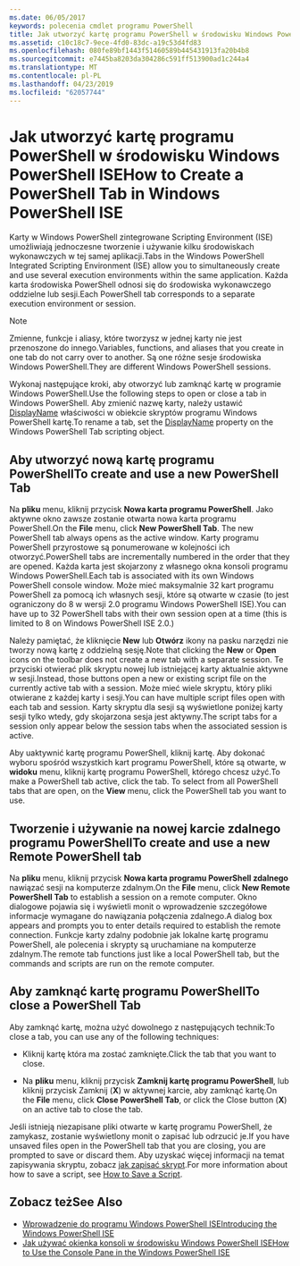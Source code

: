 ```yaml
---
ms.date: 06/05/2017
keywords: polecenia cmdlet programu PowerShell
title: Jak utworzyć kartę programu PowerShell w środowisku Windows PowerShell ISE
ms.assetid: c10c18c7-9ece-4fd0-83dc-a19c53d4fd83
ms.openlocfilehash: 080fe89bf1443f51460589b445431913fa20b4b8
ms.sourcegitcommit: e7445ba8203da304286c591ff513900ad1c244a4
ms.translationtype: MT
ms.contentlocale: pl-PL
ms.lasthandoff: 04/23/2019
ms.locfileid: "62057744"
---
```

# <a name="how-to-create-a-powershell-tab-in-windows-powershell-ise"></a><span data-ttu-id="0b93a-103">Jak utworzyć kartę programu PowerShell w środowisku Windows PowerShell ISE</span><span class="sxs-lookup"><span data-stu-id="0b93a-103">How to Create a PowerShell Tab in Windows PowerShell ISE</span></span>

<span data-ttu-id="0b93a-104">Karty w Windows PowerShell zintegrowane Scripting Environment (ISE) umożliwiają jednoczesne tworzenie i używanie kilku środowiskach wykonawczych w tej samej aplikacji.</span><span class="sxs-lookup"><span data-stu-id="0b93a-104">Tabs in the Windows PowerShell Integrated Scripting Environment (ISE) allow you to simultaneously create and use several execution environments within the same application.</span></span>
<span data-ttu-id="0b93a-105">Każda karta środowiska PowerShell odnosi się do środowiska wykonawczego oddzielne lub sesji.</span><span class="sxs-lookup"><span data-stu-id="0b93a-105">Each PowerShell tab corresponds to a separate execution environment or session.</span></span>

> [!NOTE]
> <span data-ttu-id="0b93a-106">Zmienne, funkcje i aliasy, które tworzysz w jednej karty nie jest przenoszone do innego.</span><span class="sxs-lookup"><span data-stu-id="0b93a-106">Variables, functions, and aliases that you create in one tab do not carry over to another.</span></span> <span data-ttu-id="0b93a-107">Są one różne sesje środowiska Windows PowerShell.</span><span class="sxs-lookup"><span data-stu-id="0b93a-107">They are different Windows PowerShell sessions.</span></span>

<span data-ttu-id="0b93a-108">Wykonaj następujące kroki, aby otworzyć lub zamknąć kartę w programie Windows PowerShell.</span><span class="sxs-lookup"><span data-stu-id="0b93a-108">Use the following steps to open or close a tab in Windows PowerShell.</span></span>
<span data-ttu-id="0b93a-109">Aby zmienić nazwę karty, należy ustawić [DisplayName](object-model/The-PowerShellTab-Object.md#displayname) właściwości w obiekcie skryptów programu Windows PowerShell kartę.</span><span class="sxs-lookup"><span data-stu-id="0b93a-109">To rename a tab, set the [DisplayName](object-model/The-PowerShellTab-Object.md#displayname) property on the Windows PowerShell Tab scripting object.</span></span>

## <a name="to-create-and-use-a-new-powershell-tab"></a><span data-ttu-id="0b93a-110">Aby utworzyć nową kartę programu PowerShell</span><span class="sxs-lookup"><span data-stu-id="0b93a-110">To create and use a new PowerShell Tab</span></span>

<span data-ttu-id="0b93a-111">Na **pliku** menu, kliknij przycisk **Nowa karta programu PowerShell**. Jako aktywne okno zawsze zostanie otwarta nowa karta programu PowerShell.</span><span class="sxs-lookup"><span data-stu-id="0b93a-111">On the **File** menu, click **New PowerShell Tab**. The new PowerShell tab always opens as the active window.</span></span>
<span data-ttu-id="0b93a-112">Karty programu PowerShell przyrostowe są ponumerowane w kolejności ich otworzyć.</span><span class="sxs-lookup"><span data-stu-id="0b93a-112">PowerShell tabs are incrementally numbered in the order that they are opened.</span></span>
<span data-ttu-id="0b93a-113">Każda karta jest skojarzony z własnego okna konsoli programu Windows PowerShell.</span><span class="sxs-lookup"><span data-stu-id="0b93a-113">Each tab is associated with its own Windows PowerShell console window.</span></span>
<span data-ttu-id="0b93a-114">Może mieć maksymalnie 32 kart programu PowerShell za pomocą ich własnych sesji, które są otwarte w czasie (to jest ograniczony do 8 w wersji 2.0 programu Windows PowerShell ISE).</span><span class="sxs-lookup"><span data-stu-id="0b93a-114">You can have up to 32 PowerShell tabs with their own session open at a time (this is limited to 8 on Windows PowerShell ISE 2.0.)</span></span>

<span data-ttu-id="0b93a-115">Należy pamiętać, że kliknięcie **New** lub **Otwórz** ikony na pasku narzędzi nie tworzy nową kartę z oddzielną sesję.</span><span class="sxs-lookup"><span data-stu-id="0b93a-115">Note that clicking the **New** or **Open** icons on the toolbar does not create a new tab with a separate session.</span></span>
<span data-ttu-id="0b93a-116">Te przyciski otwierać plik skryptu nowej lub istniejącej karty aktualnie aktywne w sesji.</span><span class="sxs-lookup"><span data-stu-id="0b93a-116">Instead, those buttons open a new or existing script file on the currently active tab with a session.</span></span>
<span data-ttu-id="0b93a-117">Może mieć wiele skryptu, który pliki otwierane z każdej karty i sesji.</span><span class="sxs-lookup"><span data-stu-id="0b93a-117">You can have multiple script files open with each tab and session.</span></span>
<span data-ttu-id="0b93a-118">Karty skryptu dla sesji są wyświetlone poniżej karty sesji tylko wtedy, gdy skojarzona sesja jest aktywny.</span><span class="sxs-lookup"><span data-stu-id="0b93a-118">The script tabs for a session only appear below the session tabs when the associated session is active.</span></span>

<span data-ttu-id="0b93a-119">Aby uaktywnić kartę programu PowerShell, kliknij kartę. Aby dokonać wyboru spośród wszystkich kart programu PowerShell, które są otwarte, w **widoku** menu, kliknij kartę programu PowerShell, którego chcesz użyć.</span><span class="sxs-lookup"><span data-stu-id="0b93a-119">To make a PowerShell tab active, click the tab. To select from all PowerShell tabs that are open, on the **View** menu, click the PowerShell tab you want to use.</span></span>

## <a name="to-create-and-use-a-new-remote-powershell-tab"></a><span data-ttu-id="0b93a-120">Tworzenie i używanie na nowej karcie zdalnego programu PowerShell</span><span class="sxs-lookup"><span data-stu-id="0b93a-120">To create and use a new Remote PowerShell tab</span></span>

<span data-ttu-id="0b93a-121">Na **pliku** menu, kliknij przycisk **Nowa karta programu PowerShell zdalnego** nawiązać sesji na komputerze zdalnym.</span><span class="sxs-lookup"><span data-stu-id="0b93a-121">On the **File** menu, click **New Remote PowerShell Tab** to establish a session on a remote computer.</span></span>
<span data-ttu-id="0b93a-122">Okno dialogowe pojawia się i wyświetli monit o wprowadzenie szczegółowe informacje wymagane do nawiązania połączenia zdalnego.</span><span class="sxs-lookup"><span data-stu-id="0b93a-122">A dialog box appears and prompts you to enter details required to establish the remote connection.</span></span>
<span data-ttu-id="0b93a-123">Funkcje karty zdalny podobnie jak lokalne kartę programu PowerShell, ale polecenia i skrypty są uruchamiane na komputerze zdalnym.</span><span class="sxs-lookup"><span data-stu-id="0b93a-123">The remote tab functions just like a local PowerShell tab, but the commands and scripts are run on the remote computer.</span></span>

## <a name="to-close-a-powershell-tab"></a><span data-ttu-id="0b93a-124">Aby zamknąć kartę programu PowerShell</span><span class="sxs-lookup"><span data-stu-id="0b93a-124">To close a PowerShell Tab</span></span>

<span data-ttu-id="0b93a-125">Aby zamknąć kartę, można użyć dowolnego z następujących technik:</span><span class="sxs-lookup"><span data-stu-id="0b93a-125">To close a tab, you can use any of the following techniques:</span></span>

- <span data-ttu-id="0b93a-126">Kliknij kartę która ma zostać zamknięte.</span><span class="sxs-lookup"><span data-stu-id="0b93a-126">Click the tab that you want to close.</span></span>

- <span data-ttu-id="0b93a-127">Na **pliku** menu, kliknij przycisk **Zamknij kartę programu PowerShell**, lub kliknij przycisk Zamknij (**X**) w aktywnej karcie, aby zamknąć kartę.</span><span class="sxs-lookup"><span data-stu-id="0b93a-127">On the **File** menu, click **Close PowerShell Tab**, or click  the Close button  (**X**) on an active tab to close the tab.</span></span>

<span data-ttu-id="0b93a-128">Jeśli istnieją niezapisane pliki otwarte w kartę programu PowerShell, że zamykasz, zostanie wyświetlony monit o zapisać lub odrzucić je.</span><span class="sxs-lookup"><span data-stu-id="0b93a-128">If you have unsaved files open in the PowerShell tab that you are closing, you are prompted to save or discard them.</span></span>
<span data-ttu-id="0b93a-129">Aby uzyskać więcej informacji na temat zapisywania skryptu, zobacz [jak zapisać skrypt](How-to-Write-and-Run-Scripts-in-the-Windows-PowerShell-ISE.md#how-to-save-a-script).</span><span class="sxs-lookup"><span data-stu-id="0b93a-129">For more information about how to save a script, see [How to Save a Script](How-to-Write-and-Run-Scripts-in-the-Windows-PowerShell-ISE.md#how-to-save-a-script).</span></span>

## <a name="see-also"></a><span data-ttu-id="0b93a-130">Zobacz też</span><span class="sxs-lookup"><span data-stu-id="0b93a-130">See Also</span></span>

- [<span data-ttu-id="0b93a-131">Wprowadzenie do programu Windows PowerShell ISE</span><span class="sxs-lookup"><span data-stu-id="0b93a-131">Introducing the Windows PowerShell ISE</span></span>](Introducing-the-Windows-PowerShell-ISE.md)
- [<span data-ttu-id="0b93a-132">Jak używać okienka konsoli w środowisku Windows PowerShell ISE</span><span class="sxs-lookup"><span data-stu-id="0b93a-132">How to Use the Console Pane in the Windows PowerShell ISE</span></span>](How-to-Use-the-Console-Pane-in-the-Windows-PowerShell-ISE.md)